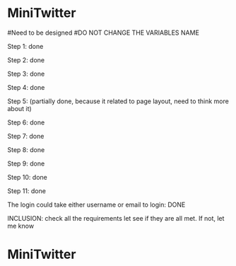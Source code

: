 # MiniTwitter

#Need to be designed
#DO NOT CHANGE THE VARIABLES NAME


Step 1: done

Step 2: done

Step 3: done

Step 4: done

Step 5: (partially done, because it related to page layout, need to think more about it)

Step 6: done

Step 7: done

Step 8: done

Step 9: done

Step 10: done

Step 11: done

The login could take either username or email to login: DONE

INCLUSION: check all the requirements let see if they are all met. If not, let me know

# MiniTwitter
